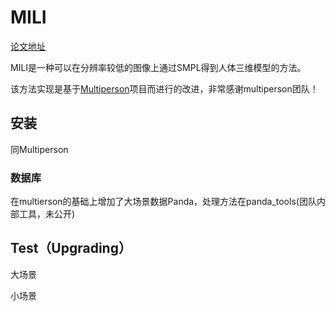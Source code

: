 # MILI
[论文地址](https://www.sciencedirect.com/science/article/pii/S2667325823000377?utm_campaign=STMJ_AUTH_SERV_PUBLISHED&utm_medium=email&utm_acid=269426632&SIS_ID=&dgcid=STMJ_AUTH_SERV_PUBLISHED&CMX_ID=&utm_in=DM345715&utm_source=AC_)

MILI是一种可以在分辨率较低的图像上通过SMPL得到人体三维模型的方法。

该方法实现是基于[Multiperson](https://github.com/JiangWenPL/multiperson)项目而进行的改进，非常感谢multiperson团队！
## 安装
同Multiperson

### 数据库
在multierson的基础上增加了大场景数据Panda，处理方法在panda_tools(团队内部工具，未公开)
## Test（Upgrading）
大场景

小场景
